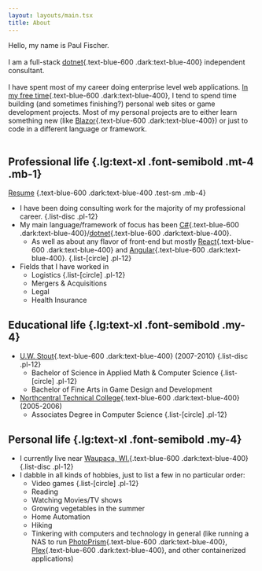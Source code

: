 ```yaml
---
layout: layouts/main.tsx
title: About
---
```

Hello, my name is Paul Fischer.
<br />
<br />
I am a full-stack [dotnet](https://dotnet.microsoft.com){.text-blue-600 .dark:text-blue-400} independent consultant.
<br />
<br />
I have spent most of my career doing enterprise level web applications.  [In my free time](https://github.com/paulmfischer){.text-blue-600 .dark:text-blue-400}, I tend to spend time building (and sometimes finishing?) personal web sites or game development projects. Most of my personal projects are to either learn something new (like [Blazor](https://dotnet.microsoft.com/en-us/apps/aspnet/web-apps/blazor){.text-blue-600 .dark:text-blue-400}) or just to code in a different language or framework.
<br />
<br />
## Professional life {.lg:text-xl .font-semibold .mt-4 .mb-1}
[Resume](/PaulFischerResume.pdf) {.text-blue-600 .dark:text-blue-400 .test-sm .mb-4}

+ I have been doing consulting work for the majority of my professional career.
{.list-disc .pl-12}
+ My main language/framework of focus has been [C#](https://dotnet.microsoft.com/en-us/languages/csharp){.text-blue-600 .dark:text-blue-400}/[dotnet](https://dotnet.microsoft.com){.text-blue-600 .dark:text-blue-400}.
  - As well as about any flavor of front-end but mostly [React](https://react.dev/){.text-blue-600 .dark:text-blue-400} and [Angular](https://angular.io/){.text-blue-600 .dark:text-blue-400}.
  {.list-[circle] .pl-12}
+ Fields that I have worked in
  - Logistics
  {.list-[circle] .pl-12}
  - Mergers & Acquisitions
  - Legal
  - Health Insurance

## Educational life {.lg:text-xl .font-semibold .my-4}

+ [U.W. Stout](https://www.uwstout.edu/){.text-blue-600 .dark:text-blue-400} (2007-2010)
{.list-disc .pl-12}
  - Bachelor of Science in Applied Math & Computer Science
  {.list-[circle] .pl-12}
  - Bachelor of Fine Arts in Game Design and Development
+ [Northcentral Technical College](https://www.ntc.edu/){.text-blue-600 .dark:text-blue-400} (2005-2006)
  - Associates Degree in Computer Science
  {.list-[circle] .pl-12}


## Personal life {.lg:text-xl .font-semibold .my-4}

+ I currently live near [Waupaca, WI.](https://en.wikipedia.org/wiki/Waupaca,_Wisconsin){.text-blue-600 .dark:text-blue-400}
{.list-disc .pl-12}
+ I dabble in all kinds of hobbies, just to list a few in no particular order:
  - Video games
  {.list-[circle] .pl-12}
  - Reading
  - Watching Movies/TV shows
  - Growing vegetables in the summer
  - Home Automation
  - Hiking
  - Tinkering with computers and technology in general (like running a NAS to run [PhotoPrism](https://www.photoprism.app/){.text-blue-600 .dark:text-blue-400}, [Plex](https://www.plex.tv/){.text-blue-600 .dark:text-blue-400}, and other containerized applications)